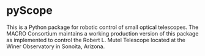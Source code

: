 # pyScope
This is a Python package for robotic control of small optical telescopes. The MACRO Consortium maintains a working production version of this package as implemented to control the Robert L. Mutel Telescope located at the Winer Observatory in Sonoita, Arizona.